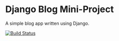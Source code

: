 # Django Blog Mini-Project

A simple blog app written using Django.

[![Build Status](https://travis-ci.org/feddieminas/django-blog.svg?branch=master)](https://travis-ci.org/feddieminas/django-blog)

